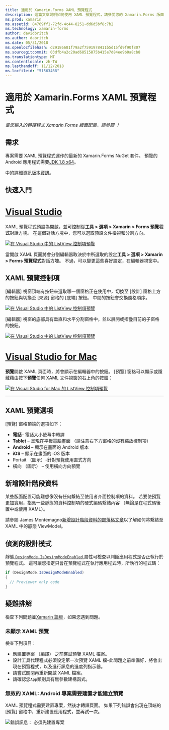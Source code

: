```yaml
---
title: 適用於 Xamarin.Forms XAML 預覽程式
description: 這篇文章說明如何使用 XAML 預覽程式，請參閱您的 Xamarin.Forms 版面配置呈現您輸入。 XAML 預覽程式位於 Visual Studio 2017 和 Visual Studio for mac。
ms.prod: xamarin
ms.assetid: 84769ff1-72fd-4c44-8251-dd6d5bf8c7b2
ms.technology: xamarin-forms
author: davidbritch
ms.author: dabritch
ms.date: 05/31/2018
ms.openlocfilehash: d29186681f79a2f7591978411b5d15fd9f90f807
ms.sourcegitcommit: 03dfb4a2c20ad68515875b415e7d84ee9b0a8cb8
ms.translationtype: MT
ms.contentlocale: zh-TW
ms.lasthandoff: 11/12/2018
ms.locfileid: "51563468"
---
```

# <a name="xaml-previewer-for-xamarinforms"></a>適用於 Xamarin.Forms XAML 預覽程式

_當您輸入的轉譯程式 Xamarin.Forms 版面配置，請參閱 ！_

## <a name="requirements"></a>需求

專案需要 XAML 預覽程式運作的最新的 Xamarin.Forms NuGet 套件。 預覽的 Android 應用程式需要[JDK 1.8 x64](http://www.oracle.com/technetwork/java/javase/downloads/jdk8-downloads-2133151.html)。

中的詳細資訊[版本資訊](https://developer.xamarin.com/releases/studio/xamarin.studio_6.2/xamarin.studio_6.2/#Xamarin_Forms_Previewer)。

## <a name="getting-started"></a>快速入門

# <a name="visual-studiotabwindows"></a>[Visual Studio](#tab/windows)

XAML 預覽程式預設為開啟，並可控制從**工具 > 選項 > Xamarin > Forms 預覽程式**對話方塊。 在這個對話方塊中，您可以選取預設文件檢視和分割方向。

[![在 Visual Studio 中的 ListView 控制項預覽](xaml-previewer-images/xamlp-options-vs.png "Visual Studio 中的表單可於預覽程式選項")](xaml-previewer-images/xamlp-options-vs.png#lightbox "Visual Studio 中的表單可於預覽程式選項")

當開啟 XAML 頁面將會分割編輯器取決於中所選取的設定**工具 > 選項 > Xamarin > Forms 預覽程式**對話方塊。 不過，可以變更這些喜好設定，在編輯器視窗中。

## <a name="xaml-preview-controls"></a>XAML 預覽控制項

[編輯器] 視窗頂端有按鈕來選取哪一個窗格正在使用中，切換至 [設計] 窗格上方的按鈕與切換至 [來源] 窗格的 [底端] 按鈕。 中間的按鈕會交換窗格順序。

[![在 Visual Studio 中的 ListView 控制項預覽](xaml-previewer-images/xamlp-controls-vs.png "Forms 預覽程式窗格會控制在 Visual Studio")](xaml-previewer-images/xamlp-controls-vs.png#lightbox "控制在 Visual Studio 中的表單可於預覽程式窗格")

[編輯器] 視窗的底部具有垂直和水平分割窗格中，並以展開或摺疊目前的子窗格的按鈕。

[![在 Visual Studio 中的 ListView 控制項預覽](xaml-previewer-images/xamlp-controls2-vs.png "Forms 預覽程式窗格會控制在 Visual Studio")](xaml-previewer-images/xamlp-controls2-vs.png#lightbox "控制在 Visual Studio 中的表單可於預覽程式窗格")

# <a name="visual-studio-for-mactabmacos"></a>[Visual Studio for Mac](#tab/macos)

**預覽**開啟 XAML 頁面時，將會顯示在編輯器中的按鈕。 [預覽] 窗格可以顯示或隱藏藉由按下**預覽**任何 XAML 文件視窗的右上角的按鈕：

[![在 Visual Studio for Mac 的 ListView 控制項預覽](xaml-previewer-images/xamlp-list-sml.png "Forms 預覽程式，在 Visual Studio for Mac")](xaml-previewer-images/xamlp-list.png#lightbox "Forms 預覽程式，在 Visual Studio for Mac")

-----

## <a name="xaml-preview-options"></a>XAML 預覽選項

[預覽] 窗格頂端的選項如下：

* **電話**– 電話大小螢幕中轉譯
* **Tablet** – 呈現在平板電腦畫面 （請注意右下方窗格的沒有縮放控制項）
* **Android** – 顯示在畫面的 Android 版本
* **iOS** – 顯示在畫面的 iOS 版本
* Portait （圖示）-針對預覽使用直式方向
* 橫向 （圖示） – 使用橫向方向預覽

## <a name="adding-design-time-data"></a>新增設計階段資料

某些版面配置可能難想像沒有任何繫結至使用者介面控制項的資料。 若要使預覽更加實用，指派一些靜態的資料控制項的硬式編碼繫結內容 （無論是在程式碼後置中或使用 XAML）。

請參閱 James Montemagno[新增設計階段資料的部落格文章](http://motzcod.es/post/143702671962/xamarinforms-xaml-previewer-design-time-data)以了解如何將繫結至 XAML 中的靜態 ViewModel。

## <a name="detecting-design-mode"></a>偵測的設計模式

靜態[ `DesignMode.IsDesignModeEnabled` ](xref:Xamarin.Forms.DesignMode.IsDesignModeEnabled)屬性可檢查以判斷應用程式是否正執行於預覽程式。 這可讓您指定只會在預覽程式在執行應用程式時，所執行的程式碼：

```csharp
if (DesignMode.IsDesignModeEnabled)
{
  // Previewer only code  
}
```

## <a name="troubleshooting"></a>疑難排解

檢查下列問題並[Xamarin 論壇](https://forums.xamarin.com/categories/xamarin-forms)，如果您遇到問題。

### <a name="xaml-preview-isnt-showing"></a>未顯示 XAML 預覽

檢查下列項目：

* 應建置專案 （編譯） 之前嘗試預覽 XAML 檔案。
* 設計工具代理程式必須設定第一次預覽 XAML 檔-此問題之前準備好，將會出現在預覽程式，以及進行訊息的進度列指示器。
* 請嘗試關閉再重新開啟 XAML 檔案。
* 請確認您`App`類別具有無參數建構函式。

### <a name="invalid-xaml-the-android-project-needs-to-built-before-preview-can-be-created"></a>無效的 XAML: Android 專案需要建置才能建立預覽

XAML 預覽程式需要建置專案，然後才轉譯頁面。
如果下列錯誤會出現在頂端的 [預覽] 窗格中，重新建置應用程式，並再試一次。

![錯誤訊息： 必須先建置專案](xaml-previewer-images/error-not-built-sml.png "錯誤訊息： 重建專案")
